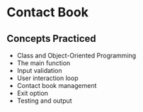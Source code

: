 # Contact Book

## Concepts Practiced

* Class and Object-Oriented Programming
* The main function
* Input validation
* User interaction loop
* Contact book management
* Exit option
* Testing and output